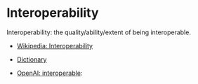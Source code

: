 # Interoperability

Interoperability: the quality/ability/extent of being interoperable.

<div data-chatgpt-prompt="explain interoperability (system quality attribute, non-functional requirement, cross-functional contraint)"></div>

* [Wikipedia: Interoperability](https://wikipedia.org/wiki/Interoperability)

* [Dictionary]()

* [OpenAI: interoperable](https:://openai.com): <div data-chatgpt-prompt="define interoperable (computers and software)"></div>
